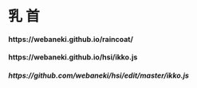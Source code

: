 <h1>乳 首</h1>
<h4>https://webaneki.github.io/raincoat/</h4>
<h4>https://webaneki.github.io/hsi/ikko.js</h4>
<h5>https://github.com/webaneki/hsi/edit/master/ikko.js</h5>
